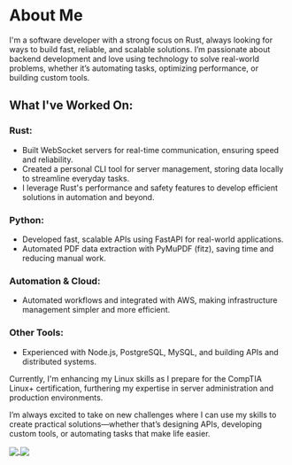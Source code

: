 # About Me

I'm a software developer with a strong focus on Rust, always looking for ways to build fast, reliable, and scalable solutions. I’m passionate about backend development and love using technology to solve real-world problems, whether it’s automating tasks, optimizing performance, or building custom tools.
## What I've Worked On:

### Rust:
  - Built WebSocket servers for real-time communication, ensuring speed and reliability.
  - Created a personal CLI tool for server management, storing data locally to streamline everyday tasks.
  - I leverage Rust's performance and safety features to develop efficient solutions in automation and beyond.

### Python:
  - Developed fast, scalable APIs using FastAPI for real-world applications.
  - Automated PDF data extraction with PyMuPDF (fitz), saving time and reducing manual work.

### Automation & Cloud:
  - Automated workflows and integrated with AWS, making infrastructure management simpler and more efficient.

### Other Tools: 
  - Experienced with Node.js, PostgreSQL, MySQL, and building APIs and distributed systems.

Currently, I'm enhancing my Linux skills as I prepare for the CompTIA Linux+ certification, furthering my expertise in server administration and production environments.

I’m always excited to take on new challenges where I can use my skills to create practical solutions—whether that’s designing APIs, developing custom tools, or automating tasks that make life easier.


<a href="https://github.com/dev-fritz">
  <img align="center" src="https://github-readme-stats.vercel.app/api?username=dev-fritz&count_private=true&show_icons=true&theme=dark" />
</a>
<a href="https://github.com/dev-fritz">
  <img align="center" src="https://github-readme-stats.vercel.app/api/top-langs/?username=dev-fritz&langs_count=8&theme=dark&count_private=true&layout=compact&hide=javascript,html,css,CoffeeScript&card_width=250" />
</a>
